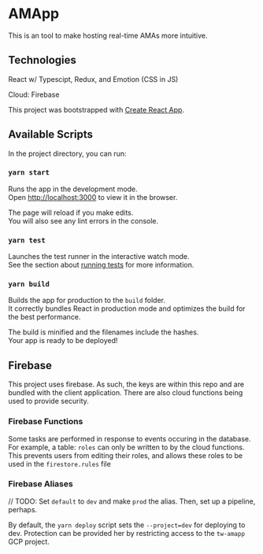 # AMApp

This is an tool to make hosting real-time AMAs more intuitive.

## Technologies

React w/ Typescipt, Redux, and Emotion (CSS in JS)

Cloud: Firebase

This project was bootstrapped with [Create React App](https://github.com/facebook/create-react-app).

## Available Scripts

In the project directory, you can run:

### `yarn start`

Runs the app in the development mode.<br />
Open [http://localhost:3000](http://localhost:3000) to view it in the browser.

The page will reload if you make edits.<br />
You will also see any lint errors in the console.

### `yarn test`

Launches the test runner in the interactive watch mode.<br />
See the section about [running tests](https://facebook.github.io/create-react-app/docs/running-tests) for more information.

### `yarn build`

Builds the app for production to the `build` folder.<br />
It correctly bundles React in production mode and optimizes the build for the best performance.

The build is minified and the filenames include the hashes.<br />
Your app is ready to be deployed!

## Firebase

This project uses firebase. As such, the keys are within this repo and are bundled with the client application. There are also cloud functions being used to provide security.

### Firebase Functions

Some tasks are performed in response to events occuring in the database. For example, a table: `roles` can only be written to by the cloud functions. This prevents users from editing their roles, and allows these roles to be used in the `firestore.rules` file

### Firebase Aliases

// TODO: Set `default` to `dev` and make `prod` the alias. Then, set up a pipeline, perhaps.

By default, the `yarn deploy` script sets the `--project=dev` for deploying to dev. Protection can be provided her by restricting access to the `tw-amapp` GCP project.
